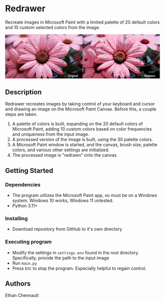 # Redrawer

Recreate images in Microsoft Paint with a limited palette of 20 default colors and 10 custom selected colors from the image.

![Picture Demo](https://raw.githubusercontent.com/3than0ls/redrawer/refs/heads/master/assets/picture_demo.png)

## Description

Redrawer recreates images by taking control of your keyboard and cursor and drawing an image on the Microsoft Paint Canvas. Before this, a couple steps are taken.

1. A palette of colors is built, expanding on the 20 default colors of Microsoft Paint, adding 10 custom colors based on color frequencies and uniqueness from the input image.
2. A processed version of the image is built, using the 30 palette colors.
3. A Microsoft Paint window is started, and the canvas, brush size, palette colors, and various other settings are initialized.
4. The processed image is "redrawn" onto the canvas

## Getting Started

### Dependencies

- The program utilizes the Microsoft Paint app, so must be on a Windows system. Windows 10 works, Windows 11 untested.
- Python 3.11+

### Installing

- Download repository from GitHub to it's own directory

### Executing program

- Modify the settings in `settings.env` found in the root directory. Specifically, provide the path to the input image
- Run `main.py`
- Press `ESC` to stop the program. Especially helpful to regain control.

## Authors

Ethan Chennault
